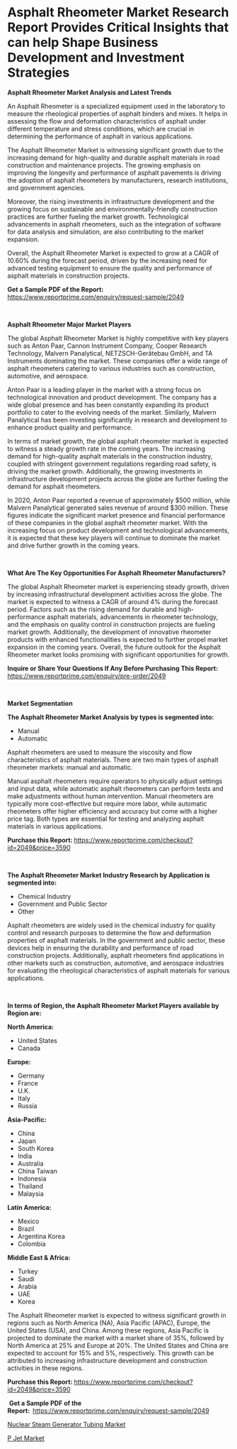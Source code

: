 <p><h1>Asphalt Rheometer Market Research Report Provides Critical Insights that can help Shape Business Development and Investment Strategies</h1></p><p><strong>Asphalt Rheometer Market Analysis and Latest Trends</strong></p>
<p><p>An Asphalt Rheometer is a specialized equipment used in the laboratory to measure the rheological properties of asphalt binders and mixes. It helps in assessing the flow and deformation characteristics of asphalt under different temperature and stress conditions, which are crucial in determining the performance of asphalt in various applications.</p><p>The Asphalt Rheometer Market is witnessing significant growth due to the increasing demand for high-quality and durable asphalt materials in road construction and maintenance projects. The growing emphasis on improving the longevity and performance of asphalt pavements is driving the adoption of asphalt rheometers by manufacturers, research institutions, and government agencies.</p><p>Moreover, the rising investments in infrastructure development and the growing focus on sustainable and environmentally-friendly construction practices are further fueling the market growth. Technological advancements in asphalt rheometers, such as the integration of software for data analysis and simulation, are also contributing to the market expansion.</p><p>Overall, the Asphalt Rheometer Market is expected to grow at a CAGR of 10.60% during the forecast period, driven by the increasing need for advanced testing equipment to ensure the quality and performance of asphalt materials in construction projects.</p></p>
<p><strong>Get a Sample PDF of the Report:&nbsp;</strong> <a href="https://www.reportprime.com/enquiry/request-sample/2049">https://www.reportprime.com/enquiry/request-sample/2049</a></p>
<p>&nbsp;</p>
<p><strong>Asphalt Rheometer Major Market Players</strong></p>
<p><p>The global Asphalt Rheometer Market is highly competitive with key players such as Anton Paar, Cannon Instrument Company, Cooper Research Technology, Malvern Panalytical, NETZSCH-Gerätebau GmbH, and TA Instruments dominating the market. These companies offer a wide range of asphalt rheometers catering to various industries such as construction, automotive, and aerospace.</p><p>Anton Paar is a leading player in the market with a strong focus on technological innovation and product development. The company has a wide global presence and has been constantly expanding its product portfolio to cater to the evolving needs of the market. Similarly, Malvern Panalytical has been investing significantly in research and development to enhance product quality and performance.</p><p>In terms of market growth, the global asphalt rheometer market is expected to witness a steady growth rate in the coming years. The increasing demand for high-quality asphalt materials in the construction industry, coupled with stringent government regulations regarding road safety, is driving the market growth. Additionally, the growing investments in infrastructure development projects across the globe are further fueling the demand for asphalt rheometers.</p><p>In 2020, Anton Paar reported a revenue of approximately $500 million, while Malvern Panalytical generated sales revenue of around $300 million. These figures indicate the significant market presence and financial performance of these companies in the global asphalt rheometer market. With the increasing focus on product development and technological advancements, it is expected that these key players will continue to dominate the market and drive further growth in the coming years.</p></p>
<p>&nbsp;</p>
<p><strong>What Are The Key Opportunities For Asphalt Rheometer Manufacturers?</strong></p>
<p><p>The global Asphalt Rheometer market is experiencing steady growth, driven by increasing infrastructural development activities across the globe. The market is expected to witness a CAGR of around 4% during the forecast period. Factors such as the rising demand for durable and high-performance asphalt materials, advancements in rheometer technology, and the emphasis on quality control in construction projects are fueling market growth. Additionally, the development of innovative rheometer products with enhanced functionalities is expected to further propel market expansion in the coming years. Overall, the future outlook for the Asphalt Rheometer market looks promising with significant opportunities for growth.</p></p>
<p><strong>Inquire or Share Your Questions If Any Before Purchasing This Report:</strong> <a href="https://www.reportprime.com/enquiry/pre-order/2049">https://www.reportprime.com/enquiry/pre-order/2049</a></p>
<p>&nbsp;</p>
<p><strong>Market Segmentation</strong></p>
<p><strong>The Asphalt Rheometer Market Analysis by types is segmented into:</strong></p>
<p><ul><li>Manual</li><li>Automatic</li></ul></p>
<p><p>Asphalt rheometers are used to measure the viscosity and flow characteristics of asphalt materials. There are two main types of asphalt rheometer markets: manual and automatic. </p><p>Manual asphalt rheometers require operators to physically adjust settings and input data, while automatic asphalt rheometers can perform tests and make adjustments without human intervention. Manual rheometers are typically more cost-effective but require more labor, while automatic rheometers offer higher efficiency and accuracy but come with a higher price tag. Both types are essential for testing and analyzing asphalt materials in various applications.</p></p>
<p><strong>Purchase this Report:&nbsp;</strong><a href="https://www.reportprime.com/checkout?id=2049&price=3590">https://www.reportprime.com/checkout?id=2049&price=3590</a></p>
<p>&nbsp;</p>
<p><strong>The Asphalt Rheometer Market Industry Research by Application is segmented into:</strong></p>
<p><ul><li>Chemical Industry</li><li>Government and Public Sector</li><li>Other</li></ul></p>
<p><p>Asphalt rheometers are widely used in the chemical industry for quality control and research purposes to determine the flow and deformation properties of asphalt materials. In the government and public sector, these devices help in ensuring the durability and performance of road construction projects. Additionally, asphalt rheometers find applications in other markets such as construction, automotive, and aerospace industries for evaluating the rheological characteristics of asphalt materials for various applications.</p></p>
<p>&nbsp;</p>
<p><strong>In terms of Region, the Asphalt Rheometer Market Players available by Region are:</strong></p>
<p>
    <p> <strong> North America: </strong>
        <ul>
            <li>United States</li>
            <li>Canada</li>
        </ul>
        </p> 
    <p> <strong> Europe: </strong>
        <ul>
            <li>Germany</li>
            <li>France</li>
            <li>U.K.</li>
            <li>Italy</li>
            <li>Russia</li>
        </ul>
        </p> 
    <p> <strong> Asia-Pacific: </strong>
        <ul>
            <li>China</li>
            <li>Japan</li>
            <li>South Korea</li>
            <li>India</li>
            <li>Australia</li>
            <li>China Taiwan</li>
            <li>Indonesia</li>
            <li>Thailand</li>
            <li>Malaysia</li>
        </ul>
        </p> 
    <p> <strong> Latin America: </strong>
        <ul>
            <li>Mexico</li>
            <li>Brazil</li>
            <li>Argentina Korea</li>
            <li>Colombia</li>
        </ul>
        </p> 
    <p> <strong> Middle East & Africa: </strong>
        <ul>
            <li>Turkey</li>
            <li>Saudi</li>
            <li>Arabia</li>
            <li>UAE</li>
            <li>Korea</li>
        </ul>
    </p>
    </p>
<p><p>The Asphalt Rheometer market is expected to witness significant growth in regions such as North America (NA), Asia Pacific (APAC), Europe, the United States (USA), and China. Among these regions, Asia Pacific is projected to dominate the market with a market share of 35%, followed by North America at 25% and Europe at 20%. The United States and China are expected to account for 15% and 5%, respectively. This growth can be attributed to increasing infrastructure development and construction activities in these regions.</p></p>
<p><strong>Purchase this Report: </strong><a href="https://www.reportprime.com/checkout?id=2049&price=3590">https://www.reportprime.com/checkout?id=2049&price=3590</a></p>
<p>&nbsp;<strong>Get a Sample PDF of the Report:&nbsp;&nbsp;</strong><a href="https://www.reportprime.com/enquiry/request-sample/2049">https://www.reportprime.com/enquiry/request-sample/2049</a></p>
<p><strong></strong></p>
<p><p><a href="https://meowing-lemming-dd3.notion.site/Nuclear-Steam-Generator-Tubing-Market-Size-Reflecting-a-Forecast-Till-2031-Market-By-Type-By-Appli-c37dce39d9cc4db094804ae6c2143d01">Nuclear Steam Generator Tubing Market</a></p><p><a href="https://view.publitas.com/reportprime-1/p-jet-market-provides-a-comprehensive-analysis-including-a-macro-overview-of-the-market-as-well-as-micro-details-such-as-market-size-and-competitive-landscape/">P Jet Market</a></p></p>